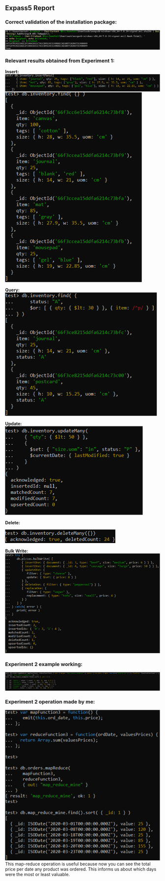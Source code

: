 ## Expass5 Report

### Correct validation of the installation package: 
![alt text](correctValidation.png)

### Relevant results obtained from Experiment 1:
**Insert:** ![alt text](insertMany.png)
        ![alt text](inventoryFind.png)

**Query:** ![alt text](query.png)

**Update:** ![alt text](updateMany.png)

**Delete:**

![alt text](deleteMany.png)

**Bulk Write:** ![alt text](bulkWrite.png)


### Experiment 2 example working:
![alt text](workingMapReduce.png)

### Experiment 2 operation made by me:
![alt text](mapReduceMine.png)
This map-reduce operation is useful because now you can see the total price per date any product was ordered. This informs us about which days were the most or least valuable.